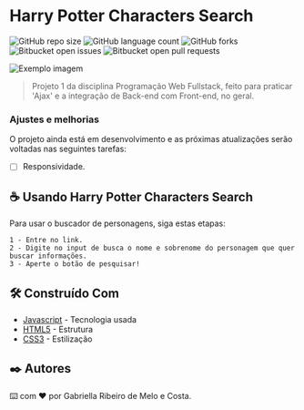 # Harry Potter Characters Search 

![GitHub repo size](https://img.shields.io/github/repo-size/gabristle/Harry-Potter-Characters-API-Implementation?style=for-the-badge)
![GitHub language count](https://img.shields.io/github/languages/count/gabristle/Harry-Potter-Characters-API-Implementation?style=for-the-badge)
![GitHub forks](https://img.shields.io/github/forks/gabristle/Harry-Potter-Characters-API-Implementation?style=for-the-badge)
![Bitbucket open issues](https://img.shields.io/bitbucket/issues/gabristle/Harry-Potter-Characters-API-Implementation?style=for-the-badge)
![Bitbucket open pull requests](https://img.shields.io/bitbucket/pr-raw/gabristle/Harry-Potter-Characters-API-Implementation?style=for-the-badge)

<img src="imagem.png" alt="Exemplo imagem">

> Projeto 1 da disciplina Programação Web Fullstack, feito para praticar 'Ajax' e a integração de Back-end com Front-end, no geral.

### Ajustes e melhorias

O projeto ainda está em desenvolvimento e as próximas atualizações serão voltadas nas seguintes tarefas:

- [ ] Responsividade.

## ☕ Usando Harry Potter Characters Search

Para usar o buscador de personagens, siga estas etapas:

```
1 - Entre no link.
2 - Digite no input de busca o nome e sobrenome do personagem que quer buscar informações.
3 - Aperte o botão de pesquisar!
```
## 🛠️ Construído Com
- [Javascript](https://www.javascript.com/) - Tecnologia usada
- [HTML5](https://developer.mozilla.org/pt-BR/docs/Web/HTML) - Estrutura
- [CSS3](https://developer.mozilla.org/pt-BR/docs/Web/CSS) - Estilização

## ✒️ Autores
⌨️​ com ❤️​ por Gabriella Ribeiro de Melo e Costa.
